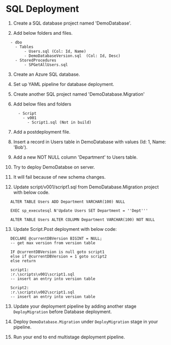 # SQL Deployment

1. Create a SQL database project named 'DemoDatabase'.

2. Add below folders and files.
  ```
    - dbo
      - Tables
          - Users.sql (Col: Id, Name)
          - DemoDatabaseVersion.sql  (Col: Id, Desc)
      - StoredProcedures
          - SPGetAllUsers.sql
  ```
  
3. Create an Azure SQL database.
  
4. Set up YAML pipeline for database deployment.
 
5. Create another SQL project named 'DemoDatabase.Migration'
 
6. Add below files and folders
    ```
      - Script
        - v001
          - Script1.sql (Not in build)
    ```
    
7. Add a postdeployment file.

8. Insert a record in Users table in DemoDatabase with values (Id: 1, Name: 'Bob').

9. Add a new NOT NULL column 'Department' to Users table.

10. Try to deploy DemoDatabse on server.

11. It will fail because of new schema changes.

12. Update script/v001/script1.sql from DemoDatabase.Migration project with below code.
  ```
    ALTER TABLE Users ADD Department VARCHAR(100) NULL

    EXEC sp_executesql N'Update Users SET Department = ''Dept'''

    ALTER TABLE Users ALTER COLUMN Department VARCHAR(100) NOT NULL
  ```

13. Update Script.Post deployment with below code:
  ```
    DECLARE @currentDBVersion BIGINT = NULL;
    -- get max version from version table

    IF @currentDBVersion is null goto script1
    else if @currentDBVersion = 1 goto script2
    else return

    script1:
    :r.\scripts\v001\script1.sql
    -- insert an entry into version table 

    Script2:
    :r.\scripts\v002\script1.sql
    -- insert an entry into version table 
  ```
13. Update your deployment pipeline by adding another stage `DeployMigration` before Database deployment.

14. Deploy `DemoDatabase.Migration` under `DeployMigration` stage in your pipeline.

15. Run your end to end multistage deployment pipeline.

